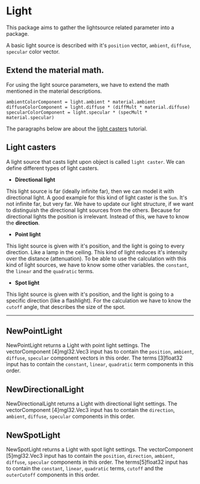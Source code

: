 # Light

This package aims to gather the lightsource related parameter into a package.

A basic light source is described with it's `position` vector, `ambient`, `diffuse`, `specular` color vector.

## Extend the material math.

For using the light source parameters, we have to extend the math mentioned in the material descriptions.

```
ambientColorComponent = light.ambient * material.ambient
diffuseColorComponent = light.diffuse * (diffMult * material.diffuse)
specularColorComponent = light.specular * (specMult * material.specular)
```

The paragraphs below are about the [light casters](https://learnopengl.com/Lighting/Light-casters) tutorial.

## Light casters

A light source that casts light upon object is called `light caster`. We can define different types of light casters.

- **Directional light**

This light source is far (ideally infinite far), then we can model it with directional light. A good example for this kind of light caster is the `Sun`. It's not infinite far, but very far. We have to update our light structure, if we want to distinguish the directional light sources from the others. Because for directional lights the position is irrelevant. Instead of this, we have to know the **direction**.

- **Point light**

This light source is given with it's position, and the light is going to every direction. Like a lamp in the ceiling. This kind of light reduces it's intensity over the distance (attenuation). To be able to use the calculation with this kind of light sources, we have to know some other variables. the `constant`, the `linear` and the `quadratic` terms.

- **Spot light**

This light source is given with it's position, and the light is going to a specific direction (like a flashlight). For the calculation we have to know the `cutoff` angle, that describes the size of the spot.

---

## NewPointLight

NewPointLight returns a Light with point light settings. The vectorComponent [4]mgl32.Vec3 input has to contain the `position`, `ambient`, `diffuse`, `specular` component vectors in this order. The terms [3]float32 input has to contain the `constant`, `linear`, `quadratic` term components in this order.

## NewDirectionalLight

NewDirectionalLight returns a Light with directional light settings. The vectorComponent [4]mgl32.Vec3 input has to contain the `direction`, `ambient`, `diffuse`, `specular` components in this order.

## NewSpotLight

NewSpotLight returns a Light with spot light settings. The vectorComponent [5]mgl32.Vec3 input has to contain the `position`, `direction`, `ambient`, `diffuse`, `specular` components in this order. The terms[5]float32 input has to contain the `constant`, `linear`, `quadratic` terms, `cutoff` and the `outerCutoff` components in this order.
